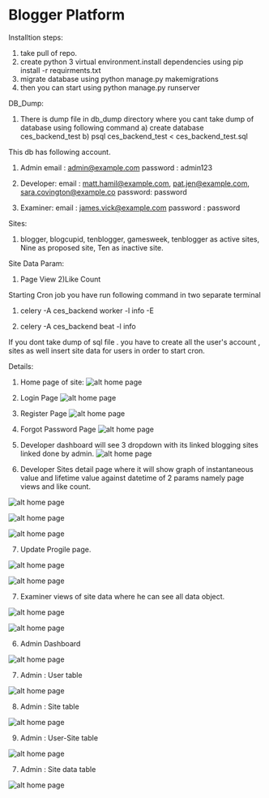 # Blogger Platform

Installtion steps:
1) take pull of repo.
2) create python 3 virtual environment.install dependencies using pip install -r requirments.txt
3) migrate database using python manage.py makemigrations
3) then you can start using python manage.py runserver


DB_Dump:

1) There is dump file in db_dump directory where you cant take dump of database using following command
    a) create database ces_backend_test
    b) psql ces_backend_test < ces_backend_test.sql


This db has following account.

1) Admin
email : admin@example.com
password : admin123

2) Developer:
email : matt.hamil@example.com, pat.jen@example.com, sara.covington@example.co
password: password

3) Examiner: 
email : james.vick@example.com
password : password


Sites:
1) blogger, blogcupid, tenblogger, gamesweek, tenblogger as active sites, Nine as proposed site, Ten as inactive site.


Site Data Param:
1) Page View 2)Like Count


Starting Cron job you have run following command in two separate terminal

1) celery -A ces_backend worker -l info -E

2) celery -A ces_backend beat -l info



If you dont take dump of sql file . you have to create all the user's account , sites as well insert site data for users in order to start cron.



Details:

1) Home page of site:
![alt home page](https://raw.githubusercontent.com/rnshaikh/CES_backend/master/screenshots/home.png)

2) Login Page
![alt home page](https://raw.githubusercontent.com/rnshaikh/CES_backend/master/screenshots/login.png)

3) Register Page
![alt home page](https://raw.githubusercontent.com/rnshaikh/CES_backend/master/screenshots/register.png)

4) Forgot Password Page
![alt home page](https://raw.githubusercontent.com/rnshaikh/CES_backend/master/screenshots/forgotpassword.png)

5) Developer dashboard will see 3 dropdown with its linked blogging sites linked done by admin.
![alt home page](https://raw.githubusercontent.com/rnshaikh/CES_backend/master/screenshots/dashboardsites.png)

6) Developer Sites detail page where it will show graph of instantaneous value and lifetime value against datetime of
2 params namely page views and like count.  

![alt home page](https://raw.githubusercontent.com/rnshaikh/CES_backend/master/screenshots/site_detail1.png)

![alt home page](https://raw.githubusercontent.com/rnshaikh/CES_backend/master/screenshots/sitedetail3.png)

![alt home page](https://raw.githubusercontent.com/rnshaikh/CES_backend/master/screenshots/sitedetail4.png)


7) Update Progile page.

![alt home page](https://raw.githubusercontent.com/rnshaikh/CES_backend/master/screenshots/userprofile.png)

![alt home page](https://raw.githubusercontent.com/rnshaikh/CES_backend/master/screenshots/userprofile2.png)



7) Examiner views of site data where he can see all data object.

![alt home page](https://raw.githubusercontent.com/rnshaikh/CES_backend/master/screenshots/examiner_data.png)

![alt home page](https://raw.githubusercontent.com/rnshaikh/CES_backend/master/screenshots/examiner-data2.png)


6) Admin Dashboard

![alt home page](https://raw.githubusercontent.com/rnshaikh/CES_backend/master/screenshots/admindashboard.png)


7) Admin : User table

![alt home page](https://raw.githubusercontent.com/rnshaikh/CES_backend/master/screenshots/usertable.png)


8) Admin : Site table

![alt home page](https://raw.githubusercontent.com/rnshaikh/CES_backend/master/screenshots/sitetble.png)


9) Admin : User-Site table

![alt home page](https://raw.githubusercontent.com/rnshaikh/CES_backend/master/screenshots/usersite.png)



7) Admin : Site data table

![alt home page](https://raw.githubusercontent.com/rnshaikh/CES_backend/master/screenshots/user_data.png)


